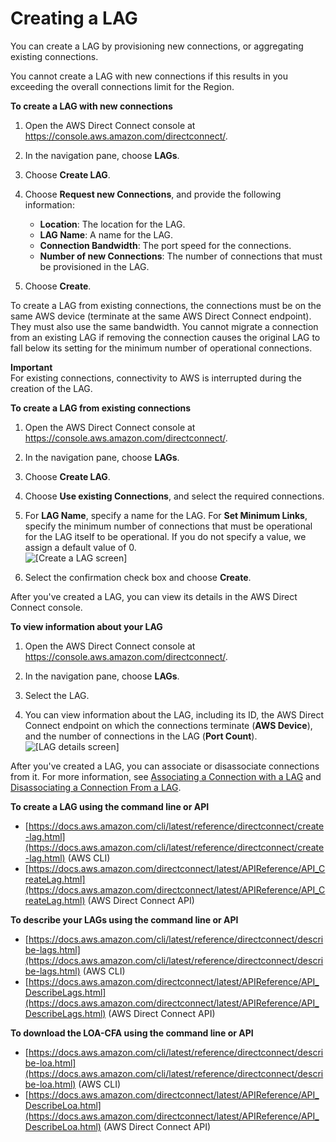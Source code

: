 # Creating a LAG<a name="create-lag"></a>

You can create a LAG by provisioning new connections, or aggregating existing connections\.

You cannot create a LAG with new connections if this results in you exceeding the overall connections limit for the Region\.

**To create a LAG with new connections**

1. Open the AWS Direct Connect console at [https://console\.aws\.amazon\.com/directconnect/](https://console.aws.amazon.com/directconnect/)\.

1. In the navigation pane, choose **LAGs**\.

1. Choose **Create LAG**\.

1. Choose **Request new Connections**, and provide the following information:
   + **Location**: The location for the LAG\.
   + **LAG Name**: A name for the LAG\.
   + **Connection Bandwidth**: The port speed for the connections\.
   + **Number of new Connections**: The number of connections that must be provisioned in the LAG\.

1. Choose **Create**\.

To create a LAG from existing connections, the connections must be on the same AWS device \(terminate at the same AWS Direct Connect endpoint\)\. They must also use the same bandwidth\. You cannot migrate a connection from an existing LAG if removing the connection causes the original LAG to fall below its setting for the minimum number of operational connections\.

**Important**  
For existing connections, connectivity to AWS is interrupted during the creation of the LAG\.

**To create a LAG from existing connections**

1. Open the AWS Direct Connect console at [https://console\.aws\.amazon\.com/directconnect/](https://console.aws.amazon.com/directconnect/)\.

1. In the navigation pane, choose **LAGs**\.

1. Choose **Create LAG**\.

1. Choose **Use existing Connections**, and select the required connections\.

1. For **LAG Name**, specify a name for the LAG\. For **Set Minimum Links**, specify the minimum number of connections that must be operational for the LAG itself to be operational\. If you do not specify a value, we assign a default value of 0\.  
![\[Create a LAG screen\]](http://docs.aws.amazon.com/directconnect/latest/UserGuide/images/create_lag_existing_connections.png)

1. Select the confirmation check box and choose **Create**\.

After you've created a LAG, you can view its details in the AWS Direct Connect console\.

**To view information about your LAG**

1. Open the AWS Direct Connect console at [https://console\.aws\.amazon\.com/directconnect/](https://console.aws.amazon.com/directconnect/)\.

1. In the navigation pane, choose **LAGs**\.

1. Select the LAG\.

1. You can view information about the LAG, including its ID, the AWS Direct Connect endpoint on which the connections terminate \(**AWS Device**\), and the number of connections in the LAG \(**Port Count**\)\.  
![\[LAG details screen\]](http://docs.aws.amazon.com/directconnect/latest/UserGuide/images/view_lag.png)

After you've created a LAG, you can associate or disassociate connections from it\. For more information, see [Associating a Connection with a LAG](associate-connection-with-lag.md) and [Disassociating a Connection From a LAG](disassociate-connection-from-lag.md)\.

**To create a LAG using the command line or API**
+ [https://docs.aws.amazon.com/cli/latest/reference/directconnect/create-lag.html](https://docs.aws.amazon.com/cli/latest/reference/directconnect/create-lag.html) \(AWS CLI\)
+ [https://docs.aws.amazon.com/directconnect/latest/APIReference/API_CreateLag.html](https://docs.aws.amazon.com/directconnect/latest/APIReference/API_CreateLag.html) \(AWS Direct Connect API\)

**To describe your LAGs using the command line or API**
+ [https://docs.aws.amazon.com/cli/latest/reference/directconnect/describe-lags.html](https://docs.aws.amazon.com/cli/latest/reference/directconnect/describe-lags.html) \(AWS CLI\)
+ [https://docs.aws.amazon.com/directconnect/latest/APIReference/API_DescribeLags.html](https://docs.aws.amazon.com/directconnect/latest/APIReference/API_DescribeLags.html) \(AWS Direct Connect API\)

**To download the LOA\-CFA using the command line or API**
+ [https://docs.aws.amazon.com/cli/latest/reference/directconnect/describe-loa.html](https://docs.aws.amazon.com/cli/latest/reference/directconnect/describe-loa.html) \(AWS CLI\)
+ [https://docs.aws.amazon.com/directconnect/latest/APIReference/API_DescribeLoa.html](https://docs.aws.amazon.com/directconnect/latest/APIReference/API_DescribeLoa.html) \(AWS Direct Connect API\)